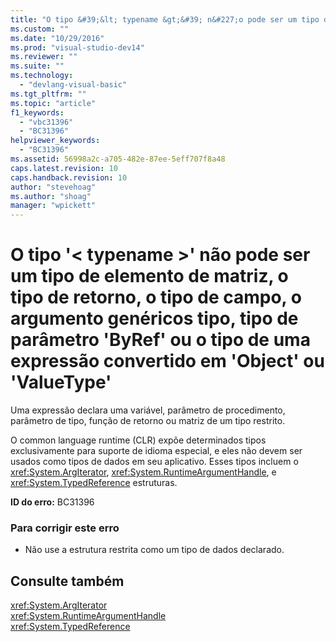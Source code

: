 ```yaml
---
title: "O tipo &#39;&lt; typename &gt;&#39; n&#227;o pode ser um tipo de elemento de matriz, o tipo de retorno, o tipo de campo, o argumento gen&#233;ricos tipo, tipo de par&#226;metro &#39;ByRef&#39; ou o tipo de uma express&#227;o convertido em &#39;Object&#39; ou &#39;ValueType&#39; | Microsoft Docs"
ms.custom: ""
ms.date: "10/29/2016"
ms.prod: "visual-studio-dev14"
ms.reviewer: ""
ms.suite: ""
ms.technology: 
  - "devlang-visual-basic"
ms.tgt_pltfrm: ""
ms.topic: "article"
f1_keywords: 
  - "vbc31396"
  - "BC31396"
helpviewer_keywords: 
  - "BC31396"
ms.assetid: 56998a2c-a705-482e-87ee-5eff707f8a48
caps.latest.revision: 10
caps.handback.revision: 10
author: "stevehoag"
ms.author: "shoag"
manager: "wpickett"
---
```

# O tipo &#39;&lt; typename &gt;&#39; n&#227;o pode ser um tipo de elemento de matriz, o tipo de retorno, o tipo de campo, o argumento gen&#233;ricos tipo, tipo de par&#226;metro &#39;ByRef&#39; ou o tipo de uma express&#227;o convertido em &#39;Object&#39; ou &#39;ValueType&#39;
Uma expressão declara uma variável, parâmetro de procedimento, parâmetro de tipo, função de retorno ou matriz de um tipo restrito.  
  
 O common language runtime \(CLR\) expõe determinados tipos exclusivamente para suporte de idioma especial, e eles não devem ser usados como tipos de dados em seu aplicativo. Esses tipos incluem o <xref:System.ArgIterator>, <xref:System.RuntimeArgumentHandle>, e <xref:System.TypedReference> estruturas.  
  
 **ID do erro:** BC31396  
  
### Para corrigir este erro  
  
-   Não use a estrutura restrita como um tipo de dados declarado.  
  
## Consulte também  
 <xref:System.ArgIterator>   
 <xref:System.RuntimeArgumentHandle>   
 <xref:System.TypedReference>